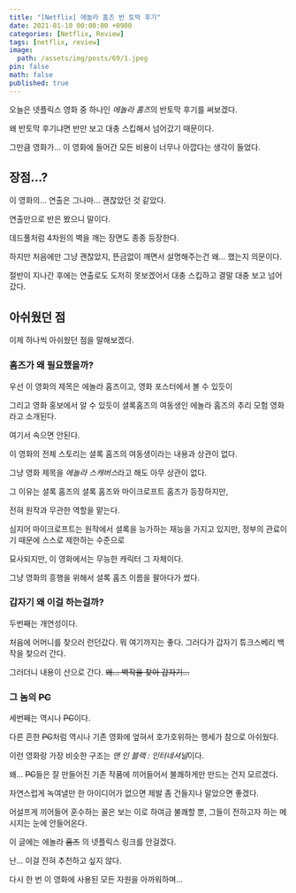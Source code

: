 ```yaml
---
title: "[Netflix] 에놀라 홈즈 반 토막 후기"
date: 2021-01-10 00:00:00 +0900
categories: [Netflix, Review]
tags: [netflix, review]
image:
  path: /assets/img/posts/69/1.jpeg
pin: false
math: false
published: true
---
```


오늘은 넷플릭스 영화 중 하나인 *에놀라 홈즈*의 반토막 후기를 써보겠다.

왜 반토막 후기냐면 반만 보고 대충 스킵해서 넘어갔기 때문이다.

그만큼 영화가... 이 영화에 들어간 모든 비용이 너무나 아깝다는 생각이 들었다.

## 장점...?

이 영화의... 연출은 그나마... 괜찮았던 것 같았다.

연출만으로 반은 봤으니 말이다.

데드풀처럼 4차원의 벽을 깨는 장면도 종종 등장한다.

하지만 처음에만 그냥 괜찮았지, 뜬금없이 깨면서 설명해주는건 왜... 했는지 의문이다.

절반이 지나간 후에는 연출로도 도저히 못보겠어서 대충 스킵하고 결말 대충 보고 넘어갔다.

## 아쉬웠던 점

이제 하나씩 아쉬웠던 점을 말해보겠다.

### 홈즈가 왜 필요했을까?

우선 이 영화의 제목은 에놀라 홈즈이고, 영화 포스터에서 볼 수 있듯이

그리고 영화 홍보에서 알 수 있듯이 셜록홈즈의 여동생인 에놀라 홈즈의 추리 모험 영화라고 소개된다.

여기서 속으면 안된다.

이 영화의 전체 스토리는 셜록 홈즈의 여동생이라는 내용과 상관이 없다.

그냥 영화 제목을 *에놀라 스캐버스*라고 해도 아무 상관이 없다.

그 이유는 셜록 홈즈의 셜록 홈즈와 마이크로프트 홈즈가 등장하지만,

전혀 원작과 무관한 역할을 맡는다.

심지어 마이크로프트는 원작에서 셜록을 능가하는 재능을 가지고 있지만, 정부의 관료이기 때문에 스스로 제한하는 수준으로

묘사되지만, 이 영화에서는 무능한 캐릭터 그 자체이다.

그냥 영화의 흥행을 위해서 셜록 홈즈 이름을 팔아다가 썼다.

### 갑자기 왜 이걸 하는걸까?

두번째는 개연성이다.

처음에 어머니를 찾으러 런던갔다. 뭐 여기까지는 좋다. 그러다가 갑자기 튜크스베리 백작을 찾으러 간다.

그러더니 내용이 산으로 간다. ~~왜... 백작을 찾아 갑자기...~~

### 그 놈의 ~~PC~~

세번째는 역시나 ~~PC~~이다.

다른 흔한 ~~PC~~처럼 역시나 기존 영화에 엎혀서 호가호위하는 행세가 참으로 아쉬웠다.

이런 영화랑 가장 비슷한 구조는 *맨 인 블랙 : 인터네셔널*이다.

왜... ~~PC~~들은 잘 만들어진 기존 작품에 끼어들어서 불쾌하게만 만드는 건지 모르겠다.

자연스럽게 녹여낼만 한 아이디어가 없으면 제발 좀 건들지나 말았으면 좋겠다.

어설프게 끼어들어 훈수하는 꼴은 보는 이로 하여금 불쾌할 뿐, 그들이 전하고자 하는 메시지는 눈에 안들어온다.

이 글에는 에놀라 ~~홈즈~~ 의 넷플릭스 링크를 안걸겠다.

난... 이걸 전혀 추천하고 싶지 않다.

다시 한 번 이 영화에 사용된 모든 자원을 아까워하며...
